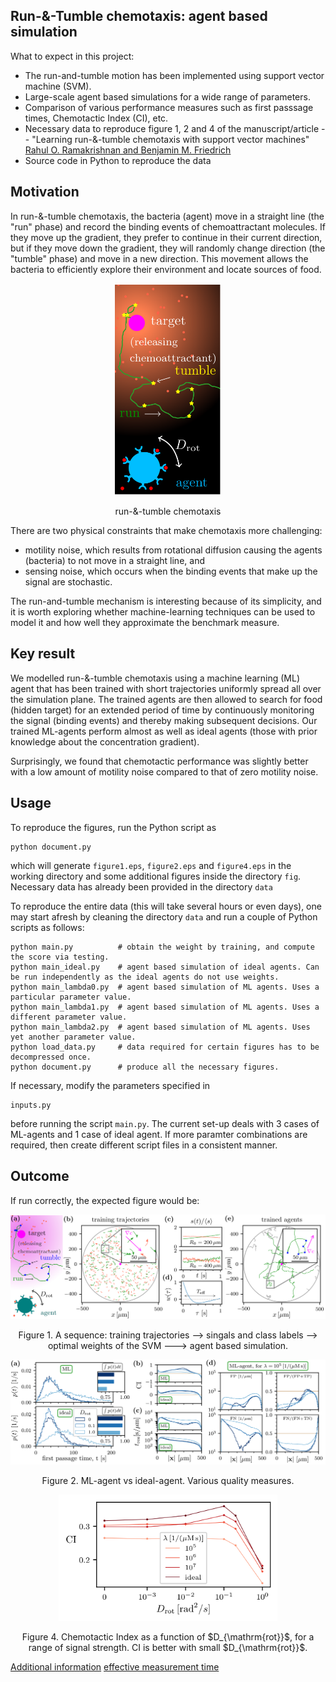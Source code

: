 ## Run-&-Tumble chemotaxis: agent based simulation
What to expect in this project:
- The run-and-tumble motion has been implemented using support vector machine (SVM).
- Large-scale agent based simulations for a wide range of parameters.
- Comparison of various performance measures such as first passsage times, Chemotactic Index (CI), etc.
- Necessary data to reproduce figure 1, 2 and 4 of the manuscript/article -- "Learning run-&-tumble chemotaxis with support vector machines" [Rahul O. Ramakrishnan and Benjamin M. Friedrich](https://link_to_arXiv)
- Source code in Python to reproduce the data

## Motivation
In run-&-tumble chemotaxis, the bacteria (agent) move in a straight line (the "run" phase) and record the binding events of chemoattractant molecules. If they move up the gradient, they prefer to continue in their current direction, but if they move down the gradient, they will randomly change direction (the "tumble" phase) and move in a new direction. This movement allows the bacteria to efficiently explore their environment and locate sources of food.
<p align="center">
  <img width="170" src="figures_for_readme/figure0.png" alt>
</p>
<p align="center">
run-&-tumble chemotaxis
</p>

There are two physical constraints that make chemotaxis more challenging:
- motility noise, which results from rotational diffusion causing the agents (bacteria) to not move in a straight line, and
- sensing noise, which occurs when the binding events that make up the signal are stochastic.

The run-and-tumble mechanism is interesting because of its simplicity, and it is worth exploring whether machine-learning techniques can be used to model it and how well they approximate the benchmark measure.

## Key result

We modelled run-&-tumble chemotaxis using a machine learning (ML) agent that has been trained with short trajectories uniformly spread all over the simulation plane.
The trained agents are then allowed to search for food (hidden target) for an extended period of time by continuously monitoring the signal (binding events) and
thereby making subsequent decisions. Our trained ML-agents perform almost as well as ideal agents (those with prior knowledge about the concentration gradient).

Surprisingly, we found that chemotactic performance was slightly better with a low amount of motility noise compared to that of zero motility noise.

## Usage
To reproduce the figures, run the Python script as
```
python document.py
```
which will generate `figure1.eps`, `figure2.eps` and `figure4.eps` in the working directory and some additional figures inside the directory `fig`. Necessary data has already been provided in the directory `data`

To reproduce the entire data (this will take several hours or even days), one may start afresh by cleaning the directory `data` and run a couple of Python scripts as follows:
```
python main.py          # obtain the weight by training, and compute the score via testing.
python main_ideal.py    # agent based simulation of ideal agents. Can be run independently as the ideal agents do not use weights.
python main_lambda0.py  # agent based simulation of ML agents. Uses a particular parameter value.
python main_lambda1.py  # agent based simulation of ML agents. Uses a different parameter value.
python main_lambda2.py  # agent based simulation of ML agents. Uses yet another parameter value.
python load_data.py     # data required for certain figures has to be decompressed once.
python document.py      # produce all the necessary figures.
```

If necessary, modify the parameters specified in
```
inputs.py
```
before running the script `main.py`. The current set-up deals with 3 cases of ML-agents and 1 case of ideal agent. If more paramter combinations are required, then create different script files in a consistent manner.  

## Outcome
If run correctly, the expected figure would be:

<p align="center">
  <img width="700" src="figures_for_readme/figure1.png" alt>
</p>
<p align="center">
Figure 1. A sequence: training trajectories --> singals and class labels --> optimal weights of the SVM ---> agent based simulation.
</p>

<p align="center">
  <img width="700" src="figures_for_readme/figure2.png" alt>
</p>
<p align="center">
Figure 2. ML-agent vs ideal-agent. Various quality measures.
</p>

<p align="center">
  <img width="350" src="figures_for_readme/figure4.png" alt>
</p>
<p align="center">
Figure 4. Chemotactic Index as a function of $D_{\mathrm{rot}}$, for a range of signal strength. CI is better with small $D_{\mathrm{rot}}$.
</p>

[Additional information](additional_info.md)
[effective measurement time](https://github.com/rahulor/run-and-tumble-effective-time)
